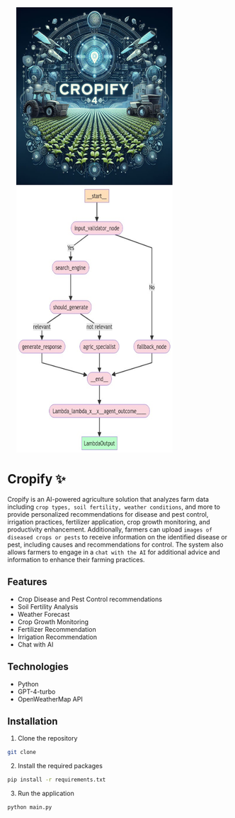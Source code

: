 <div style="display: block; margin-left: 20px; margin-right: auto; width: 70%;">
    <img src="https://github.com/K-RED90/Cropify-AI/blob/main/image/Designer.jpeg" alt="Cropify Design" width="600" height="400">
</div>

<div style="display: block; margin-left: 20px; margin-right: auto; width: 70%;">
    <img src="https://github.com/K-RED90/Cropify-AI/blob/main/image/graph.png" alt="Cropify Design" width="600" height="600">
</div>

# Cropify ✨
Cropify is an AI-powered agriculture solution that analyzes farm data including `crop types, soil fertility, weather conditions`, and more to provide personalized recommendations for disease and pest control, irrigation practices, fertilizer application, crop growth monitoring, and productivity enhancement. Additionally, farmers can upload `images of diseased crops or pests` to receive information on the identified disease or pest, including causes and recommendations for control. The system also allows farmers to engage in a `chat with the AI` for additional advice and information to enhance their farming practices.

## Features
- Crop Disease and Pest Control recommendations
- Soil Fertility Analysis
- Weather Forecast
- Crop Growth Monitoring
- Fertilizer Recommendation
- Irrigation Recommendation
- Chat with AI

## Technologies
- Python
- GPT-4-turbo
- OpenWeatherMap API


## Installation
1. Clone the repository
```bash
git clone
```
2. Install the required packages
```bash
pip install -r requirements.txt
```
3. Run the application
```bash
python main.py
```